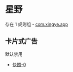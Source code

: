 # 星野

存在 1 规则组 - [com.xingye.app](/src/apps/com.xingye.app.ts)

## 卡片式广告

默认禁用

- [快照-0](https://i.gkd.li/import/13766001)
